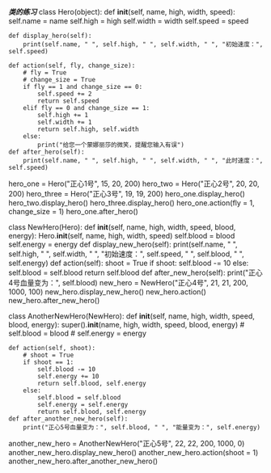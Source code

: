 ***类的练习***
class Hero(object):
    def __init__(self, name, high, width, speed):
        self.name = name
        self.high = high
        self.width = width
        self.speed = speed

    def display_hero(self):
        print(self.name, " ", self.high, " ", self.width, " ", "初始速度：", self.speed)
        
    def action(self, fly, change_size):
        # fly = True
        # change_size = True
        if fly == 1 and change_size == 0:
            self.speed += 2
            return self.speed
        elif fly == 0 and change_size == 1:
            self.high += 1
            self.width += 1
            return self.high, self.width
        else:
            print("给您一个蒙娜丽莎的微笑，提醒您输入有误")
    def after_hero(self):
        print(self.name, " ", self.high, " ", self.width, " ", "此时速度：", self.speed)

hero_one = Hero("正心1号",  15, 20, 200)
hero_two = Hero("正心2号", 20, 20, 200)
hero_three = Hero("正心3号", 19, 19, 200)
hero_one.display_hero()
hero_two.display_hero()
hero_three.display_hero()
hero_one.action(fly = 1, change_size = 1)
hero_one.after_hero()

class NewHero(Hero):
    def __init__(self, name, high, width, speed, blood, energy):
        Hero.__init__(self, name, high, width, speed)
        self.blood = blood
        self.energy = energy
    def display_new_hero(self):
        print(self.name, " ", self.high, " ", self.width, " ",
              "初始速度：", self.speed, " ", self.blood, " ", self.energy)
    def action(self):
        shoot = True
        if shoot:
            self.blood -= 10
        else:
            self.blood = self.blood
        return self.blood
    def after_new_hero(self):
        print("正心4号血量变为：", self.blood)
new_hero = NewHero("正心4号", 21, 21, 200, 1000, 100)
new_hero.display_new_hero()
new_hero.action()
new_hero.after_new_hero()

class AnotherNewHero(NewHero):
    def __init__(self, name, high, width, speed, blood, energy):
        super().__init__(name, high, width, speed, blood, energy)
        # self.blood = blood
        # self.energy = energy

    def action(self, shoot):
        # shoot = True
        if shoot == 1:
            self.blood -= 10
            self.energy += 10
            return self.blood, self.energy
        else:
            self.blood = self.blood
            self.energy = self.energy
            return self.blood, self.energy
    def after_another_new_hero(self):
        print("正心5号血量变为：", self.blood, " ", "能量变为：", self.energy)
another_new_hero = AnotherNewHero("正心5号", 22, 22, 200, 1000, 0)
another_new_hero.display_new_hero()
another_new_hero.action(shoot = 1)
another_new_hero.after_another_new_hero()
